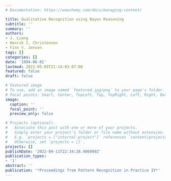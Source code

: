 ```yaml
---
# Documentation: https://wowchemy.com/docs/managing-content/

title: Qualitative Recognition using Bayes Reasoning
subtitle: ''
summary: ''
authors:
- J. Liang
- Henrik I. Christensen
- Finn V. Jensen
tags: []
categories: []
date: '1994-06-01'
lastmod: 2022-05-05T21:14:03-07:00
featured: false
draft: false

# Featured image
# To use, add an image named `featured.jpg/png` to your page's folder.
# Focal points: Smart, Center, TopLeft, Top, TopRight, Left, Right, BottomLeft, Bottom, BottomRight.
image:
  caption: ''
  focal_point: ''
  preview_only: false

# Projects (optional).
#   Associate this post with one or more of your projects.
#   Simply enter your project's folder or file name without extension.
#   E.g. `projects = ["internal-project"]` references `content/project/deep-learning/index.md`.
#   Otherwise, set `projects = []`.
projects: []
publishDate: '2022-09-11T22:34:28.406099Z'
publication_types:
- '1'
abstract: ''
publication: '*Proceedings from Pattern Recognition in Practice IV*'
---
```

